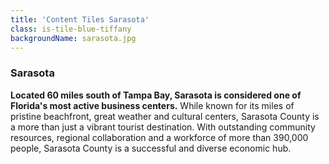 ```yaml
---
title: 'Content Tiles Sarasota'
class: is-tile-blue-tiffany
backgroundName: sarasota.jpg
---
```


### Sarasota

**Located 60 miles south of Tampa Bay, Sarasota is considered one of Florida's most active business centers.** While known for its miles of pristine beachfront, great weather and cultural centers, Sarasota County is a more than just a vibrant tourist destination. With outstanding community resources, regional collaboration and a workforce of more than 390,000 people, Sarasota County is a successful and diverse economic hub.
